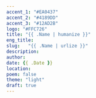 ```yaml
---
accent_1: "#EA0437"
accent_2: "#4189DD"
accent_3: "#12AD2B"
logo: "#FFC726"
title: "{{ .Name | humanize }}"
eng_title:
slug:	"{{ .Name | urlize }}"
description:
author:
date: {{ .Date }}
location:
poem: false
theme: "light"
draft: true
---
```

